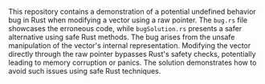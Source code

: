 This repository contains a demonstration of a potential undefined behavior bug in Rust when modifying a vector using a raw pointer. The `bug.rs` file showcases the erroneous code, while `bugSolution.rs` presents a safer alternative using safe Rust methods.  The bug arises from the unsafe manipulation of the vector's internal representation. Modifying the vector directly through the raw pointer bypasses Rust's safety checks, potentially leading to memory corruption or panics. The solution demonstrates how to avoid such issues using safe Rust techniques.